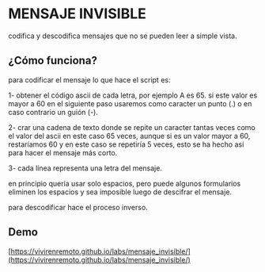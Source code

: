 # MENSAJE INVISIBLE

codifica y descodifica mensajes que no se pueden leer a simple vista.

## ¿Cómo funciona?

para codificar el mensaje lo que hace el script es:

1- obtener el código ascii de cada letra, por ejemplo A es 65. si este valor es mayor a 60 en el siguiente paso usaremos como caracter un punto (.) o en caso contrario un guión (-).

2- crar una cadena de texto donde se repite un caracter tantas veces como el valor del ascii en este caso 65 veces, aunque si es un valor mayor a 60, restaríamos 60 y en este caso se repetiría 5 veces, esto se ha hecho así para hacer el mensaje más corto.

3- cada línea representa una letra del mensaje.

en principio quería usar solo espacios, pero puede algunos formularios eliminen los espacios y sea imposible luego de descifrar el mensaje.

para descodificar hace el proceso inverso.

## Demo

[https://vivirenremoto.github.io/labs/mensaje_invisible/](https://vivirenremoto.github.io/labs/mensaje_invisible/)

